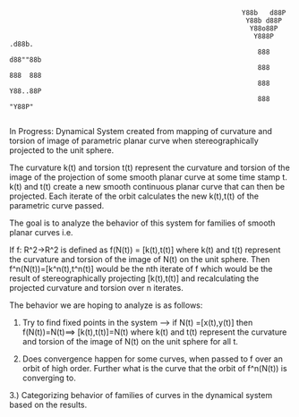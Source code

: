 ```
                                                          Y88b   d88P          
                                                           Y88b d88P           
                                                            Y88o88P            
                                                             Y888P     .d88b.  
                                                              888     d88""88b 
                                                              888     888  888 
                                                              888     Y88..88P 
                                                              888      "Y88P"  
                   
```

In Progress: Dynamical System created from mapping of curvature and torsion of image of parametric planar curve when 
stereographically projected to the unit sphere. 

The curvature k(t) and torsion t(t) represent the curvature and torsion of the image of the projection of some smooth 
planar curve at some time stamp t. k(t) and t(t) create a new smooth continuous planar curve that can then be projected. Each iterate
of the orbit calculates the new k(t),t(t) of the parametric curve passed. 

The goal is to analyze the behavior of this system for families of smooth planar curves i.e. 

If f: R^2->R^2 is defined as f(N(t)) = [k(t),t(t)] where k(t) and t(t) represent the curvature and torsion of the image of N(t) on the unit
sphere. Then f^n(N(t))=[k^n(t),t^n(t)] would be the nth iterate of f which would be the result of stereographically projecting [k(t),t(t)] and recalculating the projected curvature and torsion over n iterates.

The behavior we are hoping to analyze is as follows:

1) Try to find fixed points in the system --> if N(t) =[x(t),y(t)] then f(N(t))=N(t)==> [k(t),t(t)]=N(t) where k(t) and t(t) represent
the curvature and torsion of the image of N(t) on the unit sphere for all t.

2) Does convergence happen for some curves, when passed to f over an orbit of high order. Further what is the curve that the orbit of 
f^n(N(t)) is converging to.

3.) Categorizing behavior of families of curves in the dynamical system based on the results.




